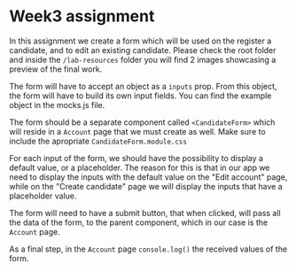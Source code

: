 # Week3 assignment

In this assignment we create a form which will be used on the register a candidate, and to edit an existing candidate.
Please check the root folder and inside the `/lab-resources` folder you will find 2 images showcasing a preview of the final work.

The form will have to accept an object as a `inputs` prop. From this object, the form will have to build its own input fields.
You can find the example object in the mocks.js file.

The form should be a separate component called `<CandidateForm>` which will reside in a `Account` page that we must create as well. Make sure to include the apropriate `CandidateForm.module.css`

For each input of the form, we should have the possibility to display a default value, or a placeholder. The reason for this is that in our app we need to display the inputs with the default value on the "Edit account" page, while on the "Create candidate" page we will display the inputs that have a placeholder value.

The form will need to have a submit button, that when clicked, will pass all the data of the form, to the parent component, which in our case is the `Account` page.

As a final step, in the `Account` page `console.log()` the received values of the form.
